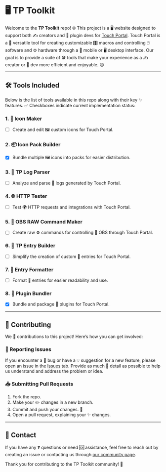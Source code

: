 # 🖥️ TP Toolkit

Welcome to the **TP Toolkit** repo! 🌐 This project is a 🖥️ website designed to support both ✍️ creators and 🔌 plugin devs for [Touch Portal](https://www.touch-portal.com). Touch Portal is a 🔧 versatile tool for creating customizable 🎛️ macros and controlling 🖱️ software and ⚙️ hardware through a 📱 mobile or 🖥️ desktop interface. Our goal is to provide a suite of 🛠️ tools that make your experience as a ✍️ creator or 🔌 dev more efficient and enjoyable. 😄

---

## 🛠️ Tools Included

Below is the list of tools available in this repo along with their key ✨ features. ✅ Checkboxes indicate current implementation status:

### 1. **🎨 Icon Maker**

- [ ] Create and edit 🖼️ custom icons for Touch Portal.

### 2. **📦 Icon Pack Builder**

- [x] Bundle multiple 🖼️ icons into packs for easier distribution.

### 3. **📜 TP Log Parser**

- [ ] Analyze and parse 📄 logs generated by Touch Portal.

### 4. **🌐 HTTP Tester**

- [ ] Test 🌍 HTTP requests and integrations with Touch Portal.

### 5. **🎥 OBS RAW Command Maker**

- [ ] Create raw ⚙️ commands for controlling 🎥 OBS through Touch Portal.

### 6. **📝 TP Entry Builder**

- [ ] Simplify the creation of custom 📄 entries for Touch Portal.

### 7. **📐 Entry Formatter**

- [ ] Format 📄 entries for easier readability and use.

### 8. **🔗 Plugin Bundler**

- [x] Bundle and package 🔌 plugins for Touch Portal.

---

## 🤝 Contributing

We 💖 contributions to this project! Here’s how you can get involved:

### 🐞 Reporting Issues

If you encounter a 🐛 bug or have a 💡 suggestion for a new feature, please open an issue in the [Issues](https://github.com/blushell/Touch-Portal-Kit/issues) tab. Provide as much 📄 detail as possible to help us understand and address the problem or idea.

### 📥 Submitting Pull Requests

1. Fork the repo.
2. Make your ✏️ changes in a new branch.
3. Commit and push your changes. 🚀
4. Open a pull request, explaining your ✨ changes.

---

## 📧 Contact

If you have any ❓ questions or need 🆘 assistance, feel free to reach out by creating an issue or contacting us through [our community page](https://github.com/blushell/Touch-Portal-Kit/discussions).

Thank you for contributing to the TP Toolkit community! 🙌

